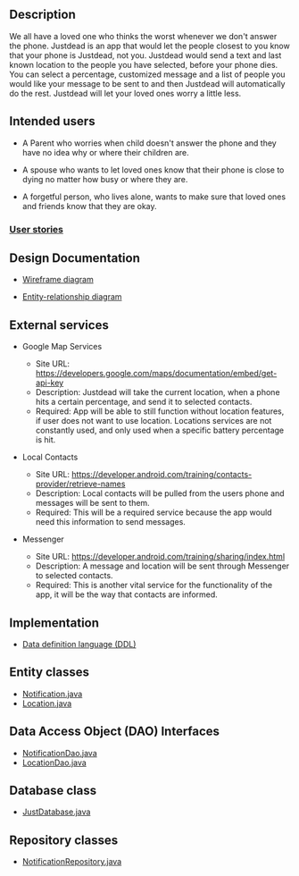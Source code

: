 ## Description 

We all have a loved one who thinks the worst whenever we don't answer the 
phone. Justdead is an app that would let the people closest to you know that your phone 
is Justdead, not you. Justdead would send a text and last known location to 
the people you have selected, before your phone dies. You can select a percentage, 
customized message and a list of people you would like your message to be sent to 
and then Justdead will automatically do the rest. 
Justdead will let your loved ones worry a little less.

## Intended users

* A Parent who worries when child doesn't answer the phone and they have no idea why or where their children are.

* A spouse who wants to let loved ones know that their phone is close to dying no matter how busy or where they are.

* A forgetful person, who lives alone, wants to make sure that loved ones and friends know that they are okay.

### [User stories](user-stories.md)

## Design Documentation


* [Wireframe diagram](wireframe.md)


* [Entity-relationship diagram](erd.md)


## External services


* Google Map Services
    * Site URL: <https://developers.google.com/maps/documentation/embed/get-api-key>
    * Description: Justdead will take the current location, when a phone hits a certain percentage, and send it to selected contacts. 
    * Required: App will be able to still function without location features, if user does not want to use location. Locations services are not constantly used, and only used when a specific battery percentage is hit. 

* Local Contacts 
    * Site URL: <https://developer.android.com/training/contacts-provider/retrieve-names>
    * Description: Local contacts will be pulled from the users phone and messages will be sent to them.
    * Required: This will be a required service because the app would need this information to send messages. 

* Messenger
    * Site URL: <https://developer.android.com/training/sharing/index.html>
    * Description: A message and location will be sent through Messenger to selected contacts. 
    * Required: This is another vital service for the functionality of the app, it will be the way that contacts are informed.

## Implementation

* [Data definition language (DDL)](ddl.md)

## Entity classes

* [Notification.java](https://github.com/RaymondJaramillo/justdead/blob/master/app/src/main/java/edu/cnm/deepdive/justdead/model/entity/Notification.java)
* [Location.java](https://github.com/RaymondJaramillo/justdead/blob/master/app/src/main/java/edu/cnm/deepdive/justdead/model/entity/Location.java)

## Data Access Object (DAO) Interfaces

* [NotificationDao.java](https://github.com/RaymondJaramillo/justdead/blob/master/app/src/main/java/edu/cnm/deepdive/justdead/model/dao/NotificationDao.java)
* [LocationDao.java](https://github.com/RaymondJaramillo/justdead/blob/master/app/src/main/java/edu/cnm/deepdive/justdead/model/dao/LocationDao.java)

## Database class

* [JustDatabase.java](https://github.com/RaymondJaramillo/justdead/blob/master/app/src/main/java/edu/cnm/deepdive/justdead/service/JustDatabase.java)

## Repository classes

* [NotificationRepository.java](https://github.com/RaymondJaramillo/justdead/blob/master/app/src/main/java/edu/cnm/deepdive/justdead/model/repository/NotificationRepository.java)